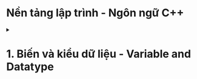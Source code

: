 # Nền tảng lập trình - Ngôn ngữ C++
<details>
<summary><h1>1. Biến và kiểu dữ liệu - Variable and Datatype </h2></summary>
  <details>  
  <summary><h2>1.1 Khái niệm biến và kiểu dữ liệu - Variable and Data type Explained </h2></summary>
    <sumary><h3>Biến là:</h3></sumary>
    - Đối tượng chiếm một vùng nhớ xác định
    - Dùng để lưu trữ giá trị nào đó    
    <summary><h3>Variable Explained:</h4></summary>
    - abc
    <summary><h3>Kiểu dữ liệu là:</h3></summary>
    - Tập hợp của các loại giá trị mà có thể khởi tạo cho một biến 
    <summary><h3>Data type exlained:</h3></summary>
    - abc
  </details>
</details>
